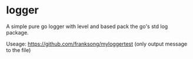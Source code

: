 # logger
A simple pure go logger with level and based pack the go's std log package.

Useage: https://github.com/franksong/myloggertest
(only output message to the file)
